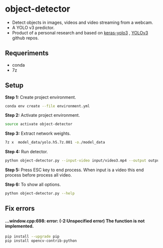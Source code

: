 #  object-detector

* Detect objects in images, videos and video streaming from a webcam.
* A YOLO v3 predictor.
* Product of a personal research and based on [keras-yolo3](https://github.com/qqwweee/keras-yolo3) , [YOLOv3](https://github.com/xiaochus/YOLOv3) github repos.

## Requeriments

* conda
* 7z

## Setup

**Step 1:** Create project environment.

```bash
conda env create --file environment.yml
```

**Step 2:** Activate project environment.

```bash
source activate object-detector
```

**Step 3:** Extract network weights.

```bash
7z x  model_data/yolo.h5.7z.001 -o./model_data 
```

**Step 4:** Run detector.

```bash
python object-detector.py --input-video input/video3.mp4 --output output/output3.mp4 --predict-bounding-boxes --show-preview
```

**Step 5:** Press ESC key to end process. When input is a video this end process before process all video.

**Step 6:** To show all options.

```bash
python object-detector.py --help
```

## Fix errors

#### ...window.cpp:698: error: (-2:Unspecified error) The function is not implemented. 

```bash
pip install --upgrade pip
pip install opencv-contrib-python
```
